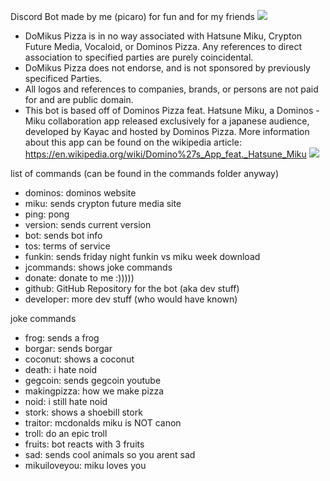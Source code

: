 Discord Bot made by me (picaro) for fun and for my friends
![](https://www.kayac.com/uploads/project/main_image/1062/main.png)
- DoMikus Pizza is in no way associated with Hatsune Miku, Crypton Future Media, Vocaloid, or Dominos Pizza. Any references to direct association to specified parties are purely coincidental.
- DoMikus Pizza does not endorse, and is not sponsored by previously specificed Parties.
- All logos and references to companies, brands, or persons are not paid for and are public domain.
- This bot is based off of Dominos Pizza feat. Hatsune Miku, a Dominos - Miku collaboration app released exclusively for a japanese audience, developed by Kayac and hosted by Dominos Pizza.
 More information about this app can be found on the wikipedia article: https://en.wikipedia.org/wiki/Domino%27s_App_feat._Hatsune_Miku
 ![](https://i.imgur.com/HZe86st.png)
 
 list of commands (can be found in the commands folder anyway)
- dominos: dominos website
- miku: sends crypton future media site
- ping: pong
- version: sends current version
- bot: sends bot info
- tos: terms of service
- funkin: sends friday night funkin vs miku week download
- jcommands: shows joke commands
- donate: donate to me :)))))
- github: GitHub Repository for the bot (aka dev stuff)
- developer: more dev stuff (who would have known)

joke commands
- frog: sends a frog
- borgar: sends borgar
- coconut: shows a coconut
- death: i hate noid
- gegcoin: sends gegcoin youtube
- makingpizza: how we make pizza
- noid: i still hate noid
- stork: shows a shoebill stork
- traitor: mcdonalds miku is NOT canon
- troll: do an epic troll
- fruits: bot reacts with 3 fruits
- sad: sends cool animals so you arent sad
- mikuiloveyou: miku loves you
